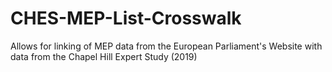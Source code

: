 # CHES-MEP-List-Crosswalk
Allows for linking of MEP data from the European Parliament's Website with data from the Chapel Hill Expert Study (2019)
